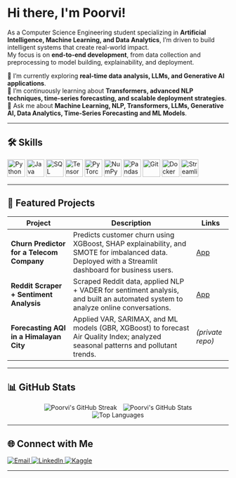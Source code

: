 # Hi there, I'm Poorvi!

As a Computer Science Engineering student specializing in **Artificial Intelligence, Machine Learning, and Data Analytics**, I’m driven to build intelligent systems that create real-world impact.  
My focus is on **end-to-end development**, from data collection and preprocessing to model building, explainability, and deployment.  

🔭 I’m currently exploring **real-time data analysis, LLMs, and Generative AI applications**.  
🌱 I’m continuously learning about **Transformers, advanced NLP techniques, time-series forecasting, and scalable deployment strategies**.  
💬 Ask me about **Machine Learning, NLP, Transformers, LLMs, Generative AI, Data Analytics, Time-Series Forecasting and ML Models**.  


---
## 🛠 Skills

<p align="left">
  <!-- Languages -->
  <img src="https://cdn.jsdelivr.net/gh/devicons/devicon/icons/python/python-original.svg" alt="Python" width="40" height="40"/>
  <img src="https://cdn.jsdelivr.net/gh/devicons/devicon/icons/java/java-original.svg" alt="Java" width="40" height="40"/>
  <img src="https://cdn.jsdelivr.net/gh/devicons/devicon/icons/mysql/mysql-original.svg" alt="SQL" width="40" height="40"/>

  <!-- AI/ML -->
  <img src="https://cdn.jsdelivr.net/gh/devicons/devicon/icons/tensorflow/tensorflow-original.svg" alt="TensorFlow" width="40" height="40"/>
  <img src="https://cdn.jsdelivr.net/gh/devicons/devicon/icons/pytorch/pytorch-original.svg" alt="PyTorch" width="40" height="40"/>
  <img src="https://cdn.jsdelivr.net/gh/devicons/devicon/icons/numpy/numpy-original.svg" alt="NumPy" width="40" height="40"/>
  <img src="https://cdn.jsdelivr.net/gh/devicons/devicon/icons/pandas/pandas-original.svg" alt="Pandas" width="40" height="40"/>

  <!-- Tools -->
  <img src="https://cdn.jsdelivr.net/gh/devicons/devicon/icons/git/git-original.svg" alt="Git" width="40" height="40"/>
  <img src="https://cdn.jsdelivr.net/gh/devicons/devicon/icons/docker/docker-original.svg" alt="Docker" width="40" height="40"/>
  <img src="https://cdn.jsdelivr.net/gh/devicons/devicon/icons/streamlit/streamlit-original.svg" alt="Streamlit" width="40" height="40"/>
</p>

---

## 🚀 Featured Projects  

| Project | Description | Links |
|---------|-------------|-------|
| **Churn Predictor for a Telecom Company** | Predicts customer churn using XGBoost, SHAP explainability, and SMOTE for imbalanced data. Deployed with a Streamlit dashboard for business users. | [App](https://teleco-churn-prediction-13.streamlit.app/) |
| **Reddit Scraper + Sentiment Analysis** | Scraped Reddit data, applied NLP + VADER for sentiment analysis, and built an automated system to analyze online conversations. | [App](https://reddit-sentiment-analyzer-13.streamlit.app/) |
| **Forecasting AQI in a Himalayan City** | Applied VAR, SARIMAX, and ML models (GBR, XGBoost) to forecast Air Quality Index; analyzed seasonal patterns and pollutant trends. | *(private repo)* |

---

## 📊 GitHub Stats  

<div align="center">
  <img src="https://streak-stats.demolab.com?user=Poorvinfi&theme=radical&hide_border=true" alt="Poorvi's GitHub Streak" style="display: inline-block; margin-right: 10px;"> <img src="https://github-readme-stats.vercel.app/api?username=Poorvinfi&show_icons=true&theme=radical&hide_rank=true&hide_title=true" alt="Poorvi's GitHub Stats" style="display: inline-block;">
  <br>
  <img src="https://github-readme-stats.vercel.app/api/top-langs/?username=Poorvinfi&layout=compact&theme=radical&hide_progress=true" alt="Top Languages">
</div>
 

  

---

## 🌐 Connect with Me

<p align="left">
  <a href="mailto:poorvisingh1309@gmail.com">
    <img src="https://img.shields.io/badge/Email-D14836?style=for-the-badge&logo=gmail&logoColor=white" alt="Email"/>
  </a>
  <a href="https://www.linkedin.com/in/poorvi-singh-708b07201/">
    <img src="https://img.shields.io/badge/LinkedIn-0077B5?style=for-the-badge&logo=linkedin&logoColor=white" alt="LinkedIn"/>
  </a>
  <a href="https://www.kaggle.com/poorvi13">
    <img src="https://img.shields.io/badge/Kaggle-20BEFF?style=for-the-badge&logo=kaggle&logoColor=white" alt="Kaggle"/>
  </a>
</p>


---
